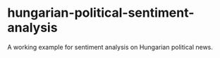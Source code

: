 # hungarian-political-sentiment-analysis
A working example for sentiment analysis on Hungarian political news.
